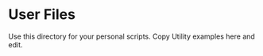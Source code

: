 User Files
==========
Use this directory for your personal scripts.  Copy Utility examples here and edit.